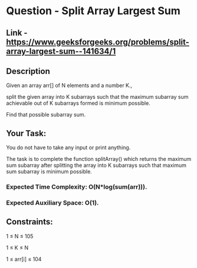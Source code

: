 # Question - Split Array Largest Sum

## Link - https://www.geeksforgeeks.org/problems/split-array-largest-sum--141634/1


## Description
Given an array arr[] of N elements and a number K., 

split the given array into K subarrays such that the maximum subarray sum achievable out of K subarrays formed is minimum possible. 

Find that possible subarray sum.


## Your Task:

You do not have to take any input or print anything. 

The task is to complete the function splitArray() which returns the maximum sum subarray after splitting the array into K subarrays such that maximum sum subarray is minimum possible.

### Expected Time Complexity: O(N*log(sum(arr))).

### Expected Auxiliary Space: O(1).

## Constraints:

1 ≤ N ≤ 105

1 ≤ K ≤ N

1 ≤ arr[i] ≤ 104
